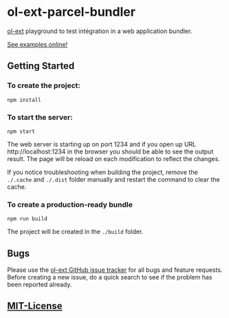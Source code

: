 # ol-ext-parcel-bundler

[ol-ext](https://github.com/Viglino/ol-ext) playground to test intégration in a web application bundler.

[See examples online!](https://viglino.github.io/ol-ext-parcel-bundler/build/)

## Getting Started

### To create the project:
````
npm install
````

### To start the server:
````
npm start
````
The web server is starting up on port 1234 and if you open up URL http://localhost:1234 in the browser you should be able to see the output result.
The page will be reload on each modification to reflect the changes.

If you notice troubleshooting when building the project, remove the `./.cache` and `./.dist` folder manually and restart the command to clear the cache.

### To create a production-ready bundle
````
npm run build
````
The project will be created in the `./build` folder.

## Bugs

Please use the [ol-ext GitHub issue tracker](https://github.com/Viglino/ol-ext/issues) for all bugs and feature requests. Before creating a new issue, do a quick search to see if the problem has been reported already.

## [MIT-License](https://github.com/Viglino/ol-ext-parcel-bundler/blob/master/LICENSE)
